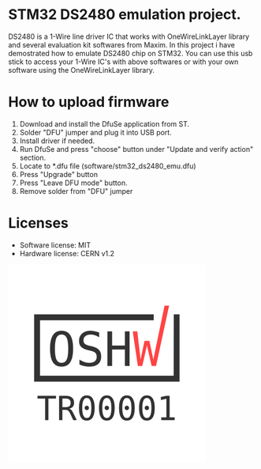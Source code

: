 # STM32 DS2480 emulation project.
DS2480 is a 1-Wire line driver IC that works with OneWireLinkLayer library and several evaluation kit softwares from Maxim. In this project i have demostrated how to emulate DS2480 chip on STM32. You can use this usb stick to access your 1-Wire IC's with above softwares or with your own software using the OneWireLinkLayer library.

# How to upload firmware
1) Download and install the DfuSe application from ST.
2) Solder "DFU" jumper and plug it into USB port.
3) Install driver if needed.
4) Run DfuSe and press "choose" button under "Update and verify action" section.
5) Locate to *.dfu file (software/stm32_ds2480_emu.dfu)
5) Press "Upgrade" button
6) Press "Leave DFU mode" button.
8) Remove solder from "DFU" jumper

# Licenses
- Software license: MIT
- Hardware license: CERN v1.2

[![OSHW-TR000001](oshwa_tr000001.svg)](https://certification.oshwa.org/tr000001.html)

